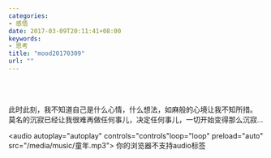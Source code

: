 ```yaml
---
categories:
- 感悟
date: 2017-03-09T20:11:41+08:00
keywords:
- 思考
title: "mood20170309"
url: ""
---
```


<br/>
<br/>

此时此刻，我不知道自己是什么心情，什么想法，如麻般的心境让我不知所措。
莫名的沉寂已经让我很难再做任何事儿，决定任何事儿，一切开始变得那么沉寂...


<!-- 失败只是一时，我们不愿屈服 -->
<audio autoplay="autoplay" controls="controls"loop="loop" preload="auto"
            src="/media/music/童年.mp3">
      你的浏览器不支持audio标签
</audio>


<br/>
<br/>